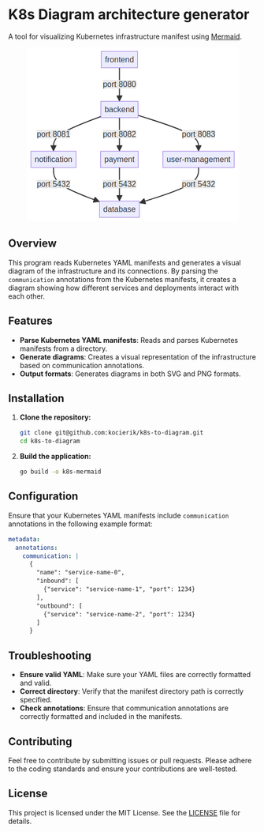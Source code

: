 # K8s Diagram architecture generator

A tool for visualizing Kubernetes infrastructure manifest using [Mermaid](https://github.com/dreampuf/mermaid.go).
<div align="center">
    
![diagram generated](https://raw.githubusercontent.com/kocierik/k8s-to-diagram/main/images/k8s_infrastructure.png?token=GHSAT0AAAAAACSO5SDVETGPH3KZGPAYPZ4GZU457AA)

</div>

## Overview

This program reads Kubernetes YAML manifests and generates a visual diagram of the infrastructure and its connections. By parsing the `communication` annotations from the Kubernetes manifests, it creates a diagram showing how different services and deployments interact with each other.

## Features

- **Parse Kubernetes YAML manifests**: Reads and parses Kubernetes manifests from a directory.
- **Generate diagrams**: Creates a visual representation of the infrastructure based on communication annotations.
- **Output formats**: Generates diagrams in both SVG and PNG formats.

## Installation

1. **Clone the repository:**

    ```bash
    git clone git@github.com:kocierik/k8s-to-diagram.git
    cd k8s-to-diagram
    ```

2. **Build the application:**

    ```bash
    go build -o k8s-mermaid
    ```

## Configuration

Ensure that your Kubernetes YAML manifests include `communication` annotations in the following example format:

```yaml
metadata:
  annotations:
    communication: |
      {
        "name": "service-name-0",
        "inbound": [
          {"service": "service-name-1", "port": 1234}
        ],
        "outbound": [
          {"service": "service-name-2", "port": 1234}
        ]
      }
```
## Troubleshooting
- **Ensure valid YAML**: Make sure your YAML files are correctly formatted and valid.
- **Correct directory**: Verify that the manifest directory path is correctly specified.
- **Check annotations**: Ensure that communication annotations are correctly formatted and included in the manifests.

## Contributing

Feel free to contribute by submitting issues or pull requests. Please adhere to the coding standards and ensure your contributions are well-tested.


## License

This project is licensed under the MIT License. See the [LICENSE](https://github.com/kocierik/k8s-to-diagram/blob/main/LICENSE) file for details.
